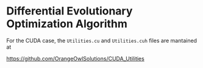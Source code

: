 # Differential Evolutionary Optimization Algorithm

For the CUDA case, the ```Utilities.cu``` and ```Utilities.cuh``` files are mantained at

https://github.com/OrangeOwlSolutions/CUDA_Utilities
